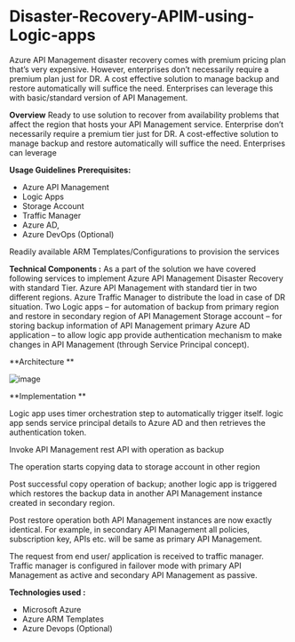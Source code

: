 # Disaster-Recovery-APIM-using-Logic-apps

Azure API Management disaster recovery comes with premium pricing plan that’s very expensive. However, enterprises don’t necessarily require a premium plan just for DR. A cost effective solution to manage backup and restore automatically will suffice the need. Enterprises can leverage this with basic/standard version of API Management.

**Overview**
Ready to use solution to recover from availability problems that affect the region that hosts your API Management service.
Enterprise don’t necessarily require a premium tier just for DR. A cost-effective solution to manage backup and restore automatically will suffice the need. Enterprises can leverage 

**Usage Guidelines**
**Prerequisites:**
* Azure API Management
* Logic Apps
* Storage Account
* Traffic Manager
* Azure AD,
* Azure DevOps (Optional)

Readily available ARM Templates/Configurations to provision the services

**Technical Components :**
As a part of the solution we have covered following services to implement Azure API Management Disaster Recovery with standard Tier.
Azure API Management with standard tier in two different regions.
Azure Traffic Manager to distribute the load in case of DR situation.
Two Logic apps – for automation of backup from primary region and restore in secondary region of API Management
Storage account – for storing backup information of API Management primary
Azure AD application – to allow logic app provide authentication mechanism to make changes in API Management (through Service Principal concept).

**Architecture ** 

![image](https://user-images.githubusercontent.com/90609419/161036211-4494972d-8880-4b17-bf81-70c4023f821e.png)


**Implementation **

Logic app uses timer orchestration step to automatically trigger itself. logic app sends service principal details to Azure AD and then retrieves the authentication token.

Invoke API Management rest API with operation as backup

The operation starts copying data to storage account in other region

Post successful copy operation of backup; another logic app is triggered which restores the backup data in another API Management instance created in secondary region.

Post restore operation both API Management instances are now exactly identical. For example, in secondary API Management all policies, subscription key, APIs etc. will be same as primary API Management.

The request from end user/ application is received to traffic manager. Traffic manager is configured in failover mode with primary API Management as active and secondary API Management as passive.

**Technologies used :**
* Microsoft Azure
* Azure ARM Templates
* Azure Devops (Optional)


